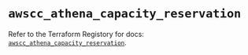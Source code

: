 # `awscc_athena_capacity_reservation`

Refer to the Terraform Registory for docs: [`awscc_athena_capacity_reservation`](https://registry.terraform.io/providers/hashicorp/awscc/0.70.0/docs/resources/athena_capacity_reservation).
